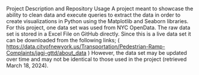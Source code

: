 Project Description and Repository Usage
A project meant to showcase the ability to clean data and execute queries to extract the data in order to create visualizations in Python using the Matplotlib and Seaborn libraries. For this project, one data set was used from NYC OpenData. The raw data set is stored in a Excel File on GitHub directly. Since this is a live data set it can be downloaded from the following links; 
( https://data.cityofnewyork.us/Transportation/Pedestrian-Ramp-Complaints/jagj-gttd/about_data ) 
However, the data set may be updated over time and may not be identical to those used in the project (retrieved March 18, 2024).
